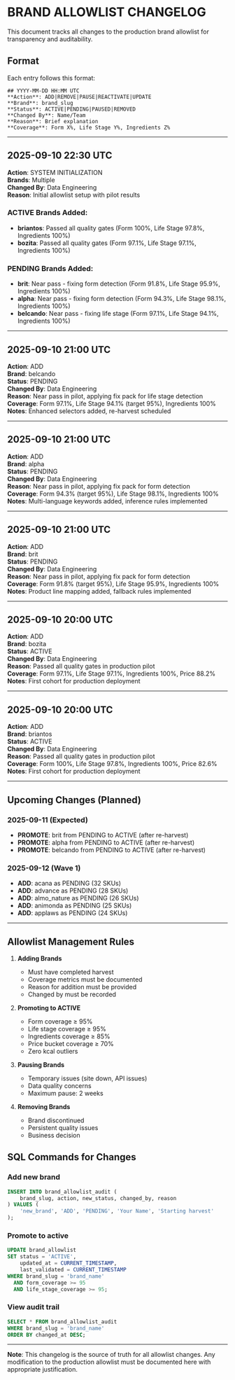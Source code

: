 # BRAND ALLOWLIST CHANGELOG

This document tracks all changes to the production brand allowlist for transparency and auditability.

## Format
Each entry follows this format:
```
## YYYY-MM-DD HH:MM UTC
**Action**: ADD|REMOVE|PAUSE|REACTIVATE|UPDATE
**Brand**: brand_slug
**Status**: ACTIVE|PENDING|PAUSED|REMOVED
**Changed By**: Name/Team
**Reason**: Brief explanation
**Coverage**: Form X%, Life Stage Y%, Ingredients Z%
```

---

## 2025-09-10 22:30 UTC
**Action**: SYSTEM INITIALIZATION  
**Brands**: Multiple  
**Changed By**: Data Engineering  
**Reason**: Initial allowlist setup with pilot results

### ACTIVE Brands Added:
- **briantos**: Passed all quality gates (Form 100%, Life Stage 97.8%, Ingredients 100%)
- **bozita**: Passed all quality gates (Form 97.1%, Life Stage 97.1%, Ingredients 100%)

### PENDING Brands Added:
- **brit**: Near pass - fixing form detection (Form 91.8%, Life Stage 95.9%, Ingredients 100%)
- **alpha**: Near pass - fixing form detection (Form 94.3%, Life Stage 98.1%, Ingredients 100%)
- **belcando**: Near pass - fixing life stage (Form 97.1%, Life Stage 94.1%, Ingredients 100%)

---

## 2025-09-10 21:00 UTC
**Action**: ADD  
**Brand**: belcando  
**Status**: PENDING  
**Changed By**: Data Engineering  
**Reason**: Near pass in pilot, applying fix pack for life stage detection  
**Coverage**: Form 97.1%, Life Stage 94.1% (target 95%), Ingredients 100%  
**Notes**: Enhanced selectors added, re-harvest scheduled

---

## 2025-09-10 21:00 UTC
**Action**: ADD  
**Brand**: alpha  
**Status**: PENDING  
**Changed By**: Data Engineering  
**Reason**: Near pass in pilot, applying fix pack for form detection  
**Coverage**: Form 94.3% (target 95%), Life Stage 98.1%, Ingredients 100%  
**Notes**: Multi-language keywords added, inference rules implemented

---

## 2025-09-10 21:00 UTC
**Action**: ADD  
**Brand**: brit  
**Status**: PENDING  
**Changed By**: Data Engineering  
**Reason**: Near pass in pilot, applying fix pack for form detection  
**Coverage**: Form 91.8% (target 95%), Life Stage 95.9%, Ingredients 100%  
**Notes**: Product line mapping added, fallback rules implemented

---

## 2025-09-10 20:00 UTC
**Action**: ADD  
**Brand**: bozita  
**Status**: ACTIVE  
**Changed By**: Data Engineering  
**Reason**: Passed all quality gates in production pilot  
**Coverage**: Form 97.1%, Life Stage 97.1%, Ingredients 100%, Price 88.2%  
**Notes**: First cohort for production deployment

---

## 2025-09-10 20:00 UTC
**Action**: ADD  
**Brand**: briantos  
**Status**: ACTIVE  
**Changed By**: Data Engineering  
**Reason**: Passed all quality gates in production pilot  
**Coverage**: Form 100%, Life Stage 97.8%, Ingredients 100%, Price 82.6%  
**Notes**: First cohort for production deployment

---

## Upcoming Changes (Planned)

### 2025-09-11 (Expected)
- **PROMOTE**: brit from PENDING to ACTIVE (after re-harvest)
- **PROMOTE**: alpha from PENDING to ACTIVE (after re-harvest)
- **PROMOTE**: belcando from PENDING to ACTIVE (after re-harvest)

### 2025-09-12 (Wave 1)
- **ADD**: acana as PENDING (32 SKUs)
- **ADD**: advance as PENDING (28 SKUs)
- **ADD**: almo_nature as PENDING (26 SKUs)
- **ADD**: animonda as PENDING (25 SKUs)
- **ADD**: applaws as PENDING (24 SKUs)

---

## Allowlist Management Rules

1. **Adding Brands**
   - Must have completed harvest
   - Coverage metrics must be documented
   - Reason for addition must be provided
   - Changed by must be recorded

2. **Promoting to ACTIVE**
   - Form coverage ≥ 95%
   - Life stage coverage ≥ 95%
   - Ingredients coverage ≥ 85%
   - Price bucket coverage ≥ 70%
   - Zero kcal outliers

3. **Pausing Brands**
   - Temporary issues (site down, API issues)
   - Data quality concerns
   - Maximum pause: 2 weeks

4. **Removing Brands**
   - Brand discontinued
   - Persistent quality issues
   - Business decision

## SQL Commands for Changes

### Add new brand
```sql
INSERT INTO brand_allowlist_audit (
    brand_slug, action, new_status, changed_by, reason
) VALUES (
    'new_brand', 'ADD', 'PENDING', 'Your Name', 'Starting harvest'
);
```

### Promote to active
```sql
UPDATE brand_allowlist 
SET status = 'ACTIVE', 
    updated_at = CURRENT_TIMESTAMP,
    last_validated = CURRENT_TIMESTAMP
WHERE brand_slug = 'brand_name'
  AND form_coverage >= 95
  AND life_stage_coverage >= 95;
```

### View audit trail
```sql
SELECT * FROM brand_allowlist_audit 
WHERE brand_slug = 'brand_name'
ORDER BY changed_at DESC;
```

---

**Note**: This changelog is the source of truth for all allowlist changes. Any modification to the production allowlist must be documented here with appropriate justification.